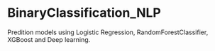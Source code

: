 # BinaryClassification_NLP

Predition models using Logistic Regression, RandomForestClassifier, XGBoost and Deep learning.
